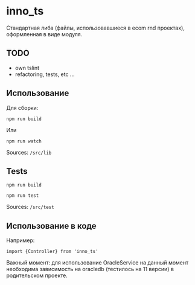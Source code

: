 # inno_ts
Стандартная либа (файлы, использовавшиеся в ecom rnd проектах), оформленная в виде модуля.

## TODO
- own tslint
- refactoring, tests, etc ...

## Использование
Для сборки:
```
npm run build
```
Или
```
npm run watch
```
Sources: `/src/lib`
## Tests

```
npm run build
```
```
npm run test
```
Sources: `/src/test`

## Использование в коде
 
 Например:
 
 `import {Controller} from 'inno_ts'`

Важный момент: для использование OracleService на данный момент необходима
зависимость на oracledb (тестилось на 11 версии) в родительском проекте.
 